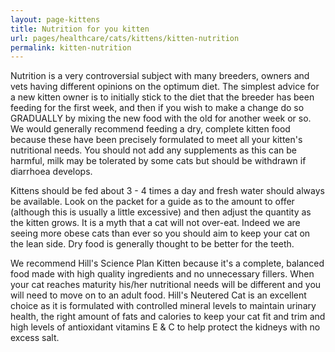 ```yaml
---
layout: page-kittens
title: Nutrition for you kitten
url: pages/healthcare/cats/kittens/kitten-nutrition
permalink: kitten-nutrition
---
```


Nutrition is a very controversial subject with many breeders, owners and vets having different opinions on the optimum diet. The simplest advice for a new kitten owner is to initially stick to the diet that the breeder has been feeding for the first week, and then if you wish to make a change do so GRADUALLY by mixing the new food with the old for another week or so. We would generally recommend feeding a dry, complete kitten food because these have been precisely formulated to meet all your kitten's nutritional needs. You should not add any supplements as this can be harmful, milk may be tolerated by some cats but should be withdrawn if diarrhoea develops.

Kittens should be fed about 3 - 4 times a day and fresh water should always be available. Look on the packet for a guide as to the amount to offer (although this is usually a little excessive) and then adjust the quantity as the kitten grows. It is a myth that a cat will not over-eat. Indeed we are seeing more obese cats than ever so you should aim to keep your cat on the lean side. Dry food is generally thought to be better for the teeth.

We recommend Hill's Science Plan Kitten because it's a complete, balanced food made with high quality ingredients and no unnecessary fillers. When your cat reaches maturity his/her nutritional needs will be different and you will need to move on to an adult food. Hill's Neutered Cat is an excellent choice as it is formulated with controlled mineral levels to maintain urinary health, the right amount of fats and calories to keep your cat fit and trim and high levels of antioxidant vitamins E & C to help protect the kidneys with no excess salt.
